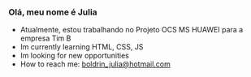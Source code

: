 ### Olá, meu nome é Julia

- Atualmente, estou trabalhando no Projeto OCS MS HUAWEI para a empresa Tim B
- Im currently learning HTML, CSS, JS
- Im looking for new opportunities
- How to reach me: boldrin_julia@hotmail.com
